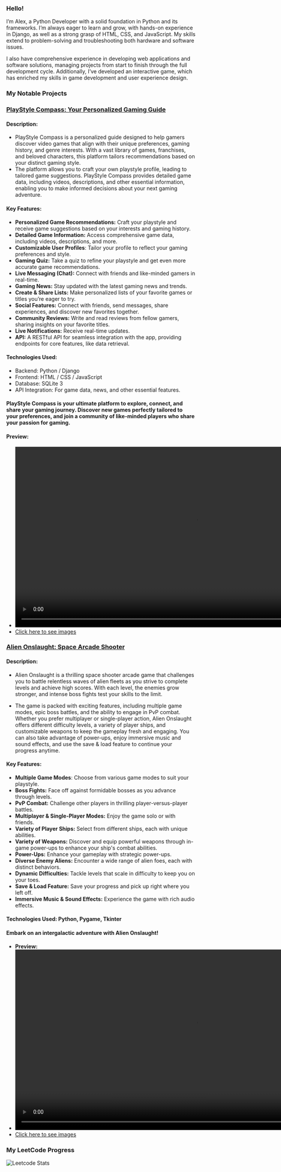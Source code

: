 ### Hello!

I’m Alex, a Python Developer with a solid foundation in Python and its frameworks. I’m always eager to learn and grow, with hands-on experience in Django, as well as a strong grasp of HTML, CSS, and JavaScript. My skills extend to problem-solving and troubleshooting both hardware and software issues. 

I also have comprehensive experience in developing web applications and software solutions, managing projects from start to finish through the full development cycle. Additionally, I’ve developed an interactive game, which has enriched my skills in game development and user experience design.

### My Notable Projects

### [PlayStyle Compass: Your Personalized Gaming Guide](https://github.com/miron-alexandru/PlayStyleCompass)

#### Description:
- PlayStyle Compass is a personalized guide designed to help gamers discover video games that align with their unique preferences, gaming history, and genre interests. With a vast library of games, franchises, and beloved characters, this platform tailors recommendations based on your distinct gaming style.
- The platform allows you to craft your own playstyle profile, leading to tailored game suggestions. PlayStyle Compass provides detailed game data, including videos, descriptions, and other essential information, enabling you to make informed decisions about your next gaming adventure.

#### Key Features:
- **Personalized Game Recommendations:** Craft your playstyle and receive game suggestions based on your interests and gaming history.
- **Detailed Game Information:** Access comprehensive game data, including videos, descriptions, and more.
- **Customizable User Profiles**: Tailor your profile to reflect your gaming preferences and style.
- **Gaming Quiz:** Take a quiz to refine your playstyle and get even more accurate game recommendations.
- **Live Messaging (Chat):** Connect with friends and like-minded gamers in real-time.
- **Gaming News:** Stay updated with the latest gaming news and trends.
- **Create & Share Lists:** Make personalized lists of your favorite games or titles you’re eager to try.
- **Social Features:** Connect with friends, send messages, share experiences, and discover new favorites together.
- **Community Reviews:** Write and read reviews from fellow gamers, sharing insights on your favorite titles.
- **Live Notifications:** Receive real-time updates.
- **API:** A RESTful API for seamless integration with the app, providing endpoints for core features, like data retrieval.

#### Technologies Used:
- Backend: Python / Django
- Frontend: HTML / CSS / JavaScript
- Database: SQLite 3
- API Integration: For game data, news, and other essential features.
  
#### PlayStyle Compass is your ultimate platform to explore, connect, and share your gaming journey. Discover new games perfectly tailored to your preferences, and join a community of like-minded players who share your passion for gaming.

#### Preview:
- <video src="https://github.com/miron-alexandru/PlayStyleCompass/blob/main/project-preview/PlayStyle.mp4?raw=true" autoplay loop muted playsinline width="960"></video>
- [Click here to see images](https://github.com/miron-alexandru/PlayStyleCompass/tree/main/project-preview)

### [Alien Onslaught: Space Arcade Shooter](https://github.com/miron-alexandru/Alien-Onslaught)

#### Description: 
- Alien Onslaught is a thrilling space shooter arcade game that challenges you to battle relentless waves of alien fleets as you strive to complete levels and achieve high scores. With each level, the enemies grow stronger, and intense boss fights test your skills to the limit.

- The game is packed with exciting features, including multiple game modes, epic boss battles, and the ability to engage in PvP combat. Whether you prefer multiplayer or single-player action, Alien Onslaught offers different difficulty levels, a variety of player ships, and customizable weapons to keep the gameplay fresh and engaging. You can also take advantage of power-ups, enjoy immersive music and sound effects, and use the save & load feature to continue your progress anytime.

#### Key Features:
- **Multiple Game Modes**: Choose from various game modes to suit your playstyle.
- **Boss Fights:** Face off against formidable bosses as you advance through levels.
- **PvP Combat:** Challenge other players in thrilling player-versus-player battles.
- **Multiplayer & Single-Player Modes:** Enjoy the game solo or with friends.
- **Variety of Player Ships:** Select from different ships, each with unique abilities.
- **Variety of Weapons:** Discover and equip powerful weapons through in-game power-ups to enhance your ship's combat abilities.
- **Power-Ups:** Enhance your gameplay with strategic power-ups.
- **Diverse Enemy Aliens:** Encounter a wide range of alien foes, each with distinct behaviors.
- **Dynamic Difficulties:** Tackle levels that scale in difficulty to keep you on your toes.
- **Save & Load Feature:** Save your progress and pick up right where you left off.
- **Immersive Music & Sound Effects:** Experience the game with rich audio effects.

#### Technologies Used: Python, Pygame, Tkinter

#### Embark on an intergalactic adventure with Alien Onslaught!
- **Preview:**
- <video src="https://github.com/miron-alexandru/Alien-Onslaught/blob/main/game_assets/images/game_images/Video.mp4?raw=true" autoplay loop muted playsinline width="960"></video>
- [Click here to see images](https://github.com/miron-alexandru/Alien-Onslaught/tree/main/game_assets/images/game_images)
### My LeetCode Progress
![Leetcode Stats](https://leetcard.jacoblin.cool/miron-alexandru)
